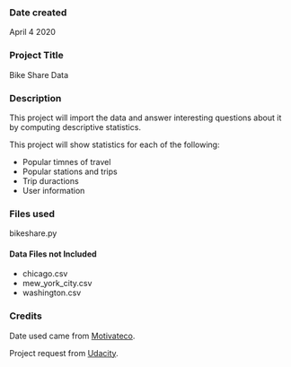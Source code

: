 ### Date created
April 4 2020

### Project Title
Bike Share Data

### Description
This project will import the data and answer interesting questions about it by computing descriptive statistics.

This project will show statistics for each of the following:
* Popular timnes of travel
* Popular stations and trips
* Trip duractions
* User information

### Files used
bikeshare.py

#### Data Files not Included
* chicago.csv
* mew_york_city.csv
* washington.csv

### Credits
Date used came from [Motivateco](https://www.motivateco.com/).

Project request from [Udacity](https://www.udacity.com).
